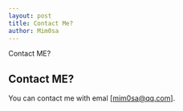 ```yaml
---
layout: post
title: Contact Me?
author: Mim0sa
---
```


Contact ME?

## Contact ME?

You can contact me with emal [mim0sa@qq.com].

